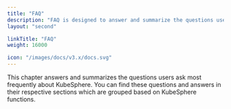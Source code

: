 ```yaml
---
title: "FAQ"
description: "FAQ is designed to answer and summarize the questions users ask most frequently about KubeSphere."
layout: "second"

linkTitle: "FAQ"
weight: 16000

icon: "/images/docs/v3.x/docs.svg"
---
```


This chapter answers and summarizes the questions users ask most frequently about KubeSphere. You can find these questions and answers in their respective sections which are grouped based on KubeSphere functions.
